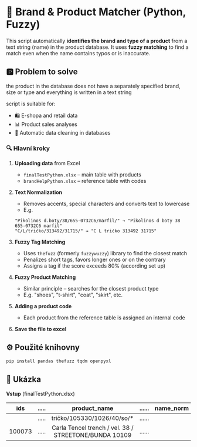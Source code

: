 # 🧠 Brand & Product Matcher (Python, Fuzzy)

This script automatically **identifies the brand and type of a product** from a text string (name) in the product database. It uses **fuzzy matching** to find a match even when the name contains typos or is inaccurate.

## 🅿️ Problem to solve

the product in the database does not have a separately specified brand, size or type and everything is written in a text string

script is suitable for:

- 🛍️ E-shopa and retail data
- 📊 Product sales analyses
- 🧹 Automatic data cleaning in databases

### 🔍 Hlavní kroky

1. **Uploading data** from Excel

   - `finalTestPython.xlsx` – main table with products
   - `brandHelpPython.xlsx` – reference table with codes

2. **Text Normalization**
   - Removes accents, special characters and converts text to lowercase
   - E.g.
   ```
   "Pikolinos d.boty/38/655-0732C6/marfil/" → "Pikolinos d boty 38 655-0732C6 marfil"
   "C/L/tričko/313492/31715/" → "C L tričko 313492 31715"
   ```
3. **Fuzzy Tag Matching**

   - Uses `thefuzz` (formerly `fuzzywuzzy`) library to find the closest match
   - Penalizes short tags, favors longer ones or on the contrary
   - Assigns a tag if the score exceeds 80% (according set up)

4. **Fuzzy Product Matching**

   - Similar principle – searches for the closest product type
   - E.g. "shoes", "t-shirt", "coat", "skirt", etc.

5. **Adding a product code**

   - Each product from the reference table is assigned an internal code

6. **Save the file to excel**

## ⚙️ Použité knihovny

```bash
pip install pandas thefuzz tqdm openpyxl
```

## 🧠 Ukázka

**Vstup** (finalTestPython.xlsx)

|  ids   | ..... |                     product_name                      | ...... | name_norm | control_type | ...... | Brand | product_norm | clothes_code |
| :----: | :---: | :---------------------------------------------------: | :----: | :-------: | :----------: | :----: | :---: | :----------: | :----------: |
|        | ..... |              tričko/105330/1026/40/so/\*              | ...... |           |              | ...... |       |              |              |
| 100073 | ..... | Carla Tencel trench / vel. 38 / STREETONE/BUNDA 10109 | ...... |           |              | ...... |       |    Bunda     |      10      |
